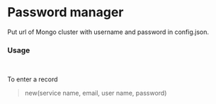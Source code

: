 # Password manager

Put url of Mongo cluster with username and password in config.json. <br>

### Usage
<p>&nbsp;</p>

To enter a record
> new(service name, email, user name, password)

